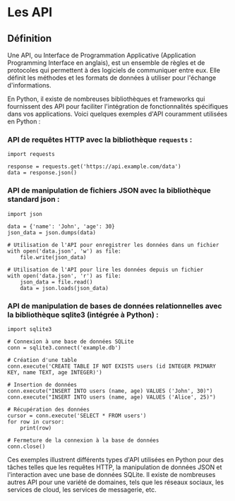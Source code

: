 # Les API

## Définition

Une API, ou Interface de Programmation Applicative (Application Programming Interface en anglais), est un ensemble de règles et de protocoles qui permettent à des logiciels de communiquer entre eux. Elle définit les méthodes et les formats de données à utiliser pour l'échange d'informations.


En Python, il existe de nombreuses bibliothèques et frameworks qui fournissent des API pour faciliter l'intégration de fonctionnalités spécifiques dans vos applications. Voici quelques exemples d'API couramment utilisées en Python :

### API de requêtes HTTP avec la bibliothèque `requests` :

``` 
import requests

response = requests.get('https://api.example.com/data')
data = response.json()
``` 

### API de manipulation de fichiers JSON avec la bibliothèque standard json :

```
import json

data = {'name': 'John', 'age': 30}
json_data = json.dumps(data)

# Utilisation de l'API pour enregistrer les données dans un fichier
with open('data.json', 'w') as file:
    file.write(json_data)

# Utilisation de l'API pour lire les données depuis un fichier
with open('data.json', 'r') as file:
    json_data = file.read()
    data = json.loads(json_data)

```

### API de manipulation de bases de données relationnelles avec la bibliothèque sqlite3 (intégrée à Python) :

```
import sqlite3

# Connexion à une base de données SQLite
conn = sqlite3.connect('example.db')

# Création d'une table
conn.execute('CREATE TABLE IF NOT EXISTS users (id INTEGER PRIMARY KEY, name TEXT, age INTEGER)')

# Insertion de données
conn.execute("INSERT INTO users (name, age) VALUES ('John', 30)")
conn.execute("INSERT INTO users (name, age) VALUES ('Alice', 25)")

# Récupération des données
cursor = conn.execute('SELECT * FROM users')
for row in cursor:
    print(row)

# Fermeture de la connexion à la base de données
conn.close()

```

Ces exemples illustrent différents types d'API utilisées en Python pour des tâches telles que les requêtes HTTP, la manipulation de données JSON et l'interaction avec une base de données SQLite. Il existe de nombreuses autres API pour une variété de domaines, tels que les réseaux sociaux, les services de cloud, les services de messagerie, etc.